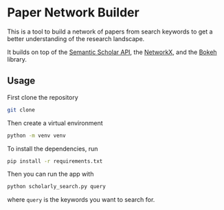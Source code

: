 # Paper Network Builder
This is a tool to build a network of papers from search keywords to get a better understanding of the research landscape.

It builds on top of the [Semantic Scholar API](https://api.semanticscholar.org/), the [NetworkX](https://networkx.github.io/), and the [Bokeh](https://bokeh.org/) library.

## Usage
First clone the repository
```bash
git clone
```
Then create a virtual environment
```bash
python -m venv venv
```
To install the dependencies, run
```bash
pip install -r requirements.txt
```
Then you can run the app with
```bash
python scholarly_search.py query
```
where `query` is the keywords you want to search for.
